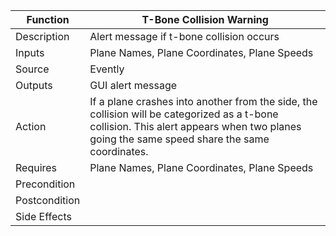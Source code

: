 | Function | T-Bone Collision Warning |
| --- | --- |
| Description | Alert message if t-bone collision occurs |
| Inputs | Plane Names, Plane Coordinates, Plane Speeds |
| Source | Evently |
| Outputs | GUI alert message |
| Action | If a plane crashes into another from the side, the collision will be categorized as a t-bone collision. This alert appears when two planes going the same speed share the same coordinates. |
| Requires | Plane Names, Plane Coordinates, Plane Speeds |
| Precondition | <NA> |
| Postcondition | <NA> |
| Side Effects | <NA> |
